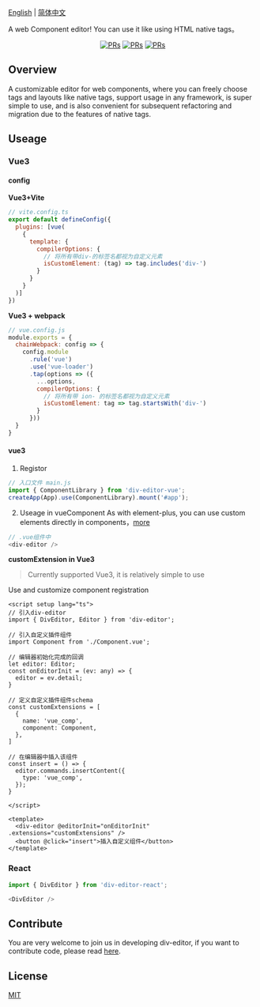 [English](./README.md) | [简体中文](./README.zh-CN.md)

A web Component editor! You can use it like using HTML native tags。

<div align="center">
<a href="https://github.com/xlei1123/div-editor/pulls" target="_blank"><img src="https://img.shields.io/badge/PRs-welcome-brightgreen.svg" alt="PRs"/></a>
<a href="https://github.com/xlei1123/div-editor/pulls" target="_blank"><img src="https://img.shields.io/github/package-json/v/xlei1123/div-editor?style=plastic" alt="PRs"/></a>
<a href="https://github.com/xlei1123/div-editor/pulls" target="_blank"><img src="https://img.shields.io/badge/div--editor-web%20components-brightgreen" alt="PRs"/></a>
</div>

## Overview
A customizable editor for web components, where you can freely choose tags and layouts like native tags, support usage in any framework, is super simple to use, and is also convenient for subsequent refactoring and migration due to the features of native tags.


## Useage

### Vue3

#### config

**Vue3+Vite**
```js
// vite.config.ts
export default defineConfig({
  plugins: [vue(
    {
      template: {
        compilerOptions: {
          // 将所有带div-的标签名都视为自定义元素
          isCustomElement: (tag) => tag.includes('div-')
        }
      }
    }
  )]
})
```

**Vue3 + webpack**
```js
// vue.config.js
module.exports = {
  chainWebpack: config => {
    config.module
      .rule('vue')
      .use('vue-loader')
      .tap(options => ({
        ...options,
        compilerOptions: {
          // 将所有带 ion- 的标签名都视为自定义元素
          isCustomElement: tag => tag.startsWith('div-')
        }
      }))
  }
}
```

#### vue3

1. Registor
```js
// 入口文件 main.js 
import { ComponentLibrary } from 'div-editor-vue';
createApp(App).use(ComponentLibrary).mount('#app');
```

2. Useage in vueComponent
As with element-plus, you can use custom elements directly in components，[more](https://github.com/xlei1123/div-editor/tree/main/packages/div-editor/src/components/div-editor)

```js
// .vue组件中
<div-editor />
```

**customExtension in Vue3**
> Currently supported Vue3, it is relatively simple to use

Use and customize component registration
```vue
<script setup lang="ts">
// 引入div-editor
import { DivEditor, Editor } from 'div-editor';

// 引入自定义插件组件
import Component from './Component.vue';

// 编辑器初始化完成的回调
let editor: Editor;
const onEditorInit = (ev: any) => {
  editor = ev.detail;
}

// 定义自定义插件组件schema
const customExtensions = [
  {
    name: 'vue_comp',
    component: Component,
  },
]

// 在编辑器中插入该组件
const insert = () => {
  editor.commands.insertContent({
    type: 'vue_comp',
  });
}

</script>

<template>
  <div-editor @editorInit="onEditorInit" .extensions="customExtensions" />
  <button @click="insert">插入自定义组件</button>
</template>

```

### React


```js
import { DivEditor } from 'div-editor-react';

<DivEditor />
```



## Contribute

You are very welcome to join us in developing div-editor, if you want to contribute code, please read [here](./CONTRIBUTING.md).

## License

[MIT](./LICENSE)

